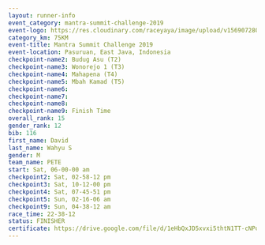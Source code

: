 ```yaml
---
layout: runner-info 
event_category: mantra-summit-challenge-2019 
event-logo: https://res.cloudinary.com/raceyaya/image/upload/v1569072809/logo/mantra-image_segrbx.jpg
category_km: 75KM 
event-title: Mantra Summit Challenge 2019 
event-location: Pasuruan, East Java, Indonesia 
checkpoint-name2: Budug Asu (T2) 
checkpoint-name3: Wonorejo 1 (T3) 
checkpoint-name4: Mahapena (T4) 
checkpoint-name5: Mbah Kamad (T5) 
checkpoint-name6: 
checkpoint-name7: 
checkpoint-name8: 
checkpoint-name9: Finish Time
overall_rank: 15
gender_rank: 12
bib: 116
first_name: David
last_name: Wahyu S
gender: M
team_name: PETE
start: Sat, 06-00-00 am
checkpoint2: Sat, 02-58-12 pm
checkpoint3: Sat, 10-12-00 pm
checkpoint4: Sat, 07-45-51 pm
checkpoint5: Sun, 02-16-06 am
checkpoint9: Sun, 04-38-12 am
race_time: 22-38-12
status: FINISHER
certificate: https://drive.google.com/file/d/1eHbQxJD5xvxi5thtN1TT-cNPqPpeWAHi/view?usp=sharing
---
```

